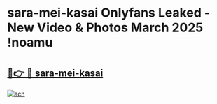# sara-mei-kasai Onlyfans Leaked - New Video & Photos March 2025 !noamu

# <h2><a href="https://39s0gk.iuczelnia.edu.pl?title=sara-mei-kasai&ref=noamu">🔗👉 🔴 sara-mei-kasai</a></h2>

[![acn](https://github.com/user-attachments/assets/0f9c940e-d8b0-45ae-aac7-cd30a18b3e1c)](https://39s0gk.iuczelnia.edu.pl?title=sara-mei-kasai&ref=noamu)

